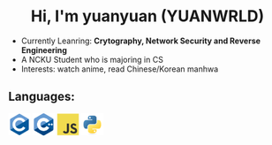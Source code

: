 <h1 align="center">Hi, I'm yuanyuan (YUANWRLD)</h1>

- Currently Leanring: **Crytography, Network Security and Reverse Engineering**
- A NCKU Student who is majoring in CS
- Interests: watch anime, read Chinese/Korean manhwa

<h2 align="left">Languages:</h2>
<p align="left"> 
  <img src="https://raw.githubusercontent.com/devicons/devicon/master/icons/c/c-original.svg" alt="c" width="40" height="40"/> 
  <img src="https://raw.githubusercontent.com/devicons/devicon/master/icons/cplusplus/cplusplus-original.svg" alt="cplusplus" width="40" height="40"/> 
  <img src="https://raw.githubusercontent.com/devicons/devicon/master/icons/javascript/javascript-original.svg" alt="javascript" width="40" height="40"/> 
  <img src="https://raw.githubusercontent.com/devicons/devicon/master/icons/python/python-original.svg" alt="python" width="40" height="40"/> 
</p>
